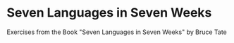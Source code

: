 Seven Languages in Seven Weeks
==============================

Exercises from the Book "Seven Languages in Seven Weeks" by Bruce Tate
